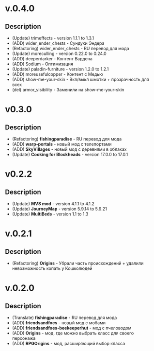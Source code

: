 # v.0.4.0

## Description
- (Update) trimeffects - version 1.1.1 to 1.3.1
- (ADD) wider_ender_chests - Сундуки Эндера
- (Refactoring) wider_ender_chests - RU перевод для мода
- (Update) moreculling - version 0.22.0 to 0.24.0
- (ADD) deeperdarker - Контент Вардена
- (ADD) Sodium - Оптимизация
- (Update) paladin-furniture - version 1.2.0 to 1.2.1
- (ADD) moreusefulcopper - Контент c Медью
- (ADD) show-me-your-skin - Вкл/выкл шмотки + прозрачность для всех
- (del) armor_visibility - Заменили на show-me-your-skin

# v0.3.0

## Description
- (Refactoring) **fishingparadise** - RU перевод для мода
- (ADD) **warp-portals** - новый мод с телепортами
- (ADD) **SkyVillages** - новый мод с деревнями в облаках
- (Update) **Cooking for Blockheads** - version 17.0.0 to 17.0.1

# v0.2.2

## Description
- (Update) **MVS mod** - version 4.1.1 to 4.1.2
- (Update) **JourneyMap** - version 5.9.14 to 5.9.21
- (Update) **MultiBeds** - version 1.1 to 1.3

# v.0.2.1

## Description
- (Refactoring) **Origins** - Убрали часть происхождений + удалили невозможность копать у Кошколюдей

# v.0.2.0

## Description
- (Translate) **fishingparadise** - RU перевод для мода
- (ADD) **friendsandfoes** - новый мод с мобами
- (ADD) **friendsandfoes-beekeeperhut** - мод с пчеловодом
- (ADD) **Origins** - мод, где можно выбрать класс для своего персонажа
- (ADD) **RPGOrigins** - мод, расширяющий выбор класса
